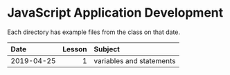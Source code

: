 # JavaScript Application Development

Each directory has example files from the class on that date.

| Date | Lesson | Subject |
| :--- | ---: | :--- |
| 2019-04-25 | 1 | variables and statements |
